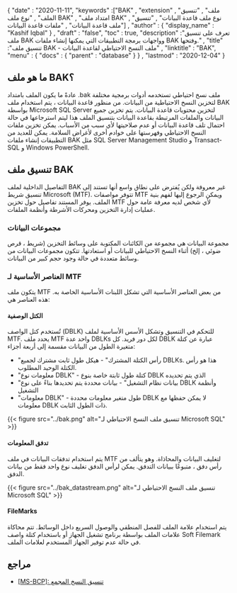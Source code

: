 {
  "date" : "2020-11-11",
  "keywords" :["BAK" , "extension" , "ملف" , "تنسيق الملف" , "نوع ملف BAK" , "امتداد ملف BAK" , "نوع ملف قاعدة البيانات" , "تنسيق ملف قاعدة البيانات" , "ملفات قاعدة البيانات"] ,
  "author" : {
    "display_name" : "Kashif Iqbal"
} ,
  "draft" : "false",
  "toc" : true,
  "description" :"تعرف على تنسيق ملف BAK وواجهات برمجة التطبيقات التي يمكنها إنشاء ملفات BAK وفتحها." ,
  "title" :"تنسيق ملف BAK - ملف النسخ الاحتياطي لقاعدة البيانات" ,
  "linktitle" : "BAK",
  "menu" : {
    "docs" : {
      "parent" : "database"
}
} ,
  "lastmod" : "2020-12-04"
}

## ما هو ملف BAK؟

عادةً ما يكون الملف بامتداد .bak ملف نسخ احتياطي تستخدمه أدوات برمجية مختلفة لتخزين النسخ الاحتياطية من البيانات. من منظور قاعدة البيانات ، يتم استخدام ملف BAK بواسطة Microsoft SQL Server لتخزين محتويات قاعدة البيانات. يتم تخزين جميع البيانات والملفات المرتبطة بقاعدة البيانات بتنسيق الملف هذا ليتم استرجاعها في حالة احتمال تلف قاعدة البيانات أو عدم صلاحيتها لأي سبب من الأسباب. يمكن تخزين ملفات النسخ الاحتياطي وفهرستها على خوادم أخرى لأغراض السلامة. يمكن للعديد من التطبيقات إنشاء ملفات BAK مثل SQL Server Management Studio و Transact-SQL و Windows PowerShell.

## تنسيق ملف BAK

التفاصيل الداخلية لملف BAK غير معروفة ولكن يُفترض على نطاق واسع أنها تستند إلى تنسيق شريط Microsoft (MTF). تتوفر مواصفات MTF ويمكن الرجوع إليها لفهم بنية الملف. يوفر المستند تفاصيل حول تخزين MTF لأي شخص لديه معرفة عامة حول عمليات إدارة التخزين ومحركات الأشرطة وأنظمة الملفات.

### مجموعات البيانات

مجموعة البيانات هي مجموعة من الكائنات المكتوبة على وسائط التخزين (شريط ، قرص ضوئي ، إلخ) أثناء النسخ الاحتياطي للبيانات أو استعادتها. تتكون مجموعات البيانات من وسائط متعددة في حالة وجود حجم كبير من البيانات.

### العناصر الأساسية لـ MTF

يتكون ملف MTF من بعض العناصر الأساسية التي تشكل اللبنات الأساسية الخاصة به. هذه العناصر هي:

#### الكتل الوصفية

تُستخدم كتل الواصف (DBLK) للتحكم في التنسيق وتشكل الأسس الأساسية لملف MTF. يحدد ملف MTF واحد عدة DBLKs لكل دور فريد. كل DBLK عبارة عن كتلة متغيرة الطول من البيانات مقسمة إلى أربعة أجزاء:

* "رأس الكتلة المشترك" - هيكل طول ثابت مشترك لجميع DBLKs. هذا هو رأس الكتلة الوحيد المطلوب.
* "معلومات نوع DBLK" - كتلة طول ثابتة خاصة بنوع DBLK الذي يتم تحديده
* "بيانات نظام التشغيل" - بيانات محددة يتم تحديدها بناءً على نوع DBLK وأنظمة التشغيل
* "معلومات DBLK" - طول متغير معلومات محددة DBLK لا يمكن حفظها مع معلومات DBLK ذات الطول الثابت.

 {{< figure src="../bak.png" alt="تنسيق ملف النسخ الاحتياطي لـ Microsoft SQL" >}}

#### تدفق المعلومات

يتم استخدام تدفقات البيانات في ملف MTF لتغليف البيانات والمحاذاة. وهو يتألف من رأس دفق ، متبوعًا ببيانات التدفق. يمكن لرأس الدفق تغليف نوع واحد فقط من بيانات الدفق.

{{< figure src="../bak_datastream.png" alt="تنسيق ملف النسخ الاحتياطي لـ Microsoft SQL" >}}

#### FileMarks

يتم استخدام علامة الملف للفصل المنطقي والوصول السريع داخل الوسائط. تتم محاكاة علامات الملف بواسطة برنامج تشغيل الجهاز أو باستخدام كتلة واصف Soft Filemark في حالة عدم توفير الجهاز المستخدم لعلامات الملف.

## مراجع ##

* [[MS-BCP]: تنسيق النسخ المجمع](https://learn.microsoft.com/en-us/openspecs/sql_data_portability/ms-bcp/54965c4d-34c7-400d-b970-1007984315a5)

